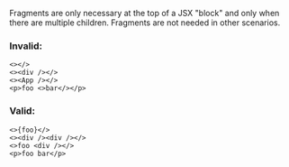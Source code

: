 Fragments are only necessary at the top of a JSX "block" and only when there are
multiple children. Fragments are not needed in other scenarios.

### Invalid:

```tsx
<></>
<><div /></>
<><App /></>
<p>foo <>bar</></p>
```

### Valid:

```tsx
<>{foo}</>
<><div /><div /></>
<>foo <div /></>
<p>foo bar</p>
```

